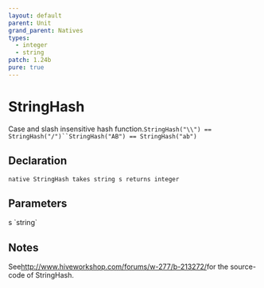 ```yaml
---
layout: default
parent: Unit
grand_parent: Natives
types:
  - integer
  - string
patch: 1.24b
pure: true
---
```


# StringHash
Case and slash insensitive hash function.`StringHash("\\") == StringHash("/")``StringHash("AB") == StringHash("ab")`

## Declaration

```
native StringHash takes string s returns integer
```

## Parameters
<dl>
  <dt>s `string`</dt>
  <dd></dd>
</dl>

## Notes 
See<http://www.hiveworkshop.com/forums/w-277/b-213272/>for the source-code of StringHash.